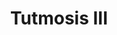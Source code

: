 ﻿---
title: "Tutmosis III"
permalink: periodes_210.html
layout: periode
dataInici: -1458
dataFi: -1429
sidebar: periodes
pares:
  - id: 209
    title: "Imperio Nuevo de Egipto"
    dataInici: "(-1550)"
    dataFi: "(-1070)"

fills:
  - id: 211
    title: "Campaña contra Mitanni"
    dataInici: "(-1470)"

  - id: 2
    title: "Batalla de Megido"
    dataInici: "(-1457)"

jocsPrincipals:
jocsEscenaris:
jocsEpoca:
jocsEpocaEscenaris:
---
